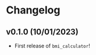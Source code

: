 # Changelog

<!--next-version-placeholder-->

## v0.1.0 (10/01/2023)

- First release of `bmi_calculator`!